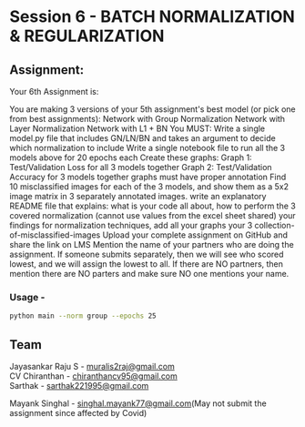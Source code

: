 # Session 6 - BATCH NORMALIZATION & REGULARIZATION

## Assignment:

Your 6th Assignment is:

You are making 3 versions of your 5th assignment's best model (or pick one from best assignments):
Network with Group Normalization
Network with Layer Normalization
Network with L1 + BN
You MUST:
Write a single model.py file that includes GN/LN/BN and takes an argument to decide which normalization to include
Write a single notebook file to run all the 3 models above for 20 epochs each
Create these graphs:
Graph 1: Test/Validation Loss for all 3 models together
Graph 2: Test/Validation Accuracy for 3 models together
graphs must have proper annotation
Find 10 misclassified images for each of the 3 models, and show them as a 5x2 image matrix in 3 separately annotated images. 
write an explanatory README file that explains:
what is your code all about,
how to perform the 3 covered normalization (cannot use values from the excel sheet shared)
your findings for normalization techniques,
add all your graphs
your 3 collection-of-misclassified-images 
Upload your complete assignment on GitHub and share the link on LMS
Mention the name of your partners who are doing the assignment. If someone submits separately, then we will see who scored lowest, and we will assign the lowest to all. If there are NO partners, then mention there are NO parters and make sure NO one mentions your name. 

### Usage - 
```bash 
python main --norm group --epochs 25
```

 Team
 ----   
Jayasankar Raju S - muralis2raj@gmail.com     
CV Chiranthan - chiranthancv95@gmail.com <br>
Sarthak - sarthak221995@gmail.com<br>

Mayank Singhal - singhal.mayank77@gmail.com(May not submit the assignment since affected by Covid)<br>


